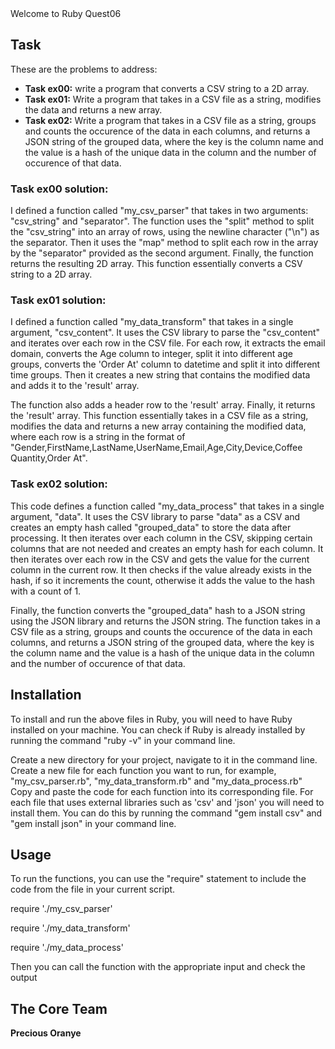 </h1>Welcome to Ruby Quest06</h1>

<h2>Task</h2>
<p>These are the problems to address:</p>
<ul>
<li><strong>Task ex00:</strong> write a program that converts a CSV string to a 2D array.</li>
<li><strong>Task ex01:</strong> Write a program that takes in a CSV file as a string, modifies the data and returns a new array.</li>
<li><strong>Task ex02:</strong> Write a program that takes in a CSV file as a string, groups and counts the occurence of the data in each columns, and returns a JSON string of the grouped data, where the key is the column name and the value is a hash of the unique data in the column and the number of occurence of that data.</li>
</ul>

<h3>Task ex00 solution:</h3>
<p>I defined a function called "my_csv_parser" that takes in two arguments: "csv_string" and "separator". The function uses the "split" method to split the "csv_string" into an array of rows, using the newline character ("\n") as the separator. Then it uses the "map" method to split each row in the array 
by the "separator" provided as the second argument. Finally, the function returns the resulting 2D array. This function essentially converts a CSV string to a 2D array.</p>

<h3>Task ex01 solution:</h3>
<p>I defined a function called "my_data_transform" that takes in a single argument, "csv_content". 
It uses the CSV library to parse the "csv_content" and iterates over each row in the CSV file. 
For each row, it extracts the email domain, converts the Age column to integer, 
split it into different age groups, converts the 'Order At' column to datetime 
and split it into different time groups. Then it creates a new string that contains the modified data 
and adds it to the 'result' array.</p>

<p>The function also adds a header row to the 'result' array. Finally, it returns the 'result' array. 
This function essentially takes in a CSV file as a string, modifies the data and returns a new array 
containing the modified data, where each row is a string in the format of "Gender,FirstName,LastName,UserName,Email,Age,City,Device,Coffee Quantity,Order At".</p>

<h3>Task ex02 solution:</h3>
<p>This code defines a function called "my_data_process" that takes in a single argument, "data". 
It uses the CSV library to parse "data" as a CSV and creates an empty hash called "grouped_data" to store the data after processing. 
It then iterates over each column in the CSV, skipping certain columns that are not needed and creates an empty hash for each column. 
It then iterates over each row in the CSV and gets the value for the current column in the current row.
It then checks if the value already exists in the hash, if so it increments the count, otherwise it adds the value to the hash with a count of 1.</p>

<p>Finally, the function converts the "grouped_data" hash to a JSON string using the JSON library and returns the JSON string. 
The function takes in a CSV file as a string, groups and counts the occurence of the data in each columns, 
and returns a JSON string of the grouped data, where the key is the column name 
and the value is a hash of the unique data in the column and the number of occurence of that data.</p>

<h2>Installation</h2>
<p>To install and run the above files in Ruby, you will need to have Ruby installed on your machine. 
You can check if Ruby is already installed by running the command "ruby -v" in your command line.</p>

<p>Create a new directory for your project, navigate to it in the command line.
Create a new file for each function you want to run, for example, "my_csv_parser.rb", 
"my_data_transform.rb" and "my_data_process.rb"
Copy and paste the code for each function into its corresponding file.
For each file that uses external libraries such as 'csv' and 'json' you will need to install them. 
You can do this by running the command "gem install csv" and "gem install json" in your command line.</p>


<h2> Usage</h2>
<p>To run the functions, you can use the "require" statement to include the code from the file in your current script.</p>

<p>require './my_csv_parser'</p>
<p>require './my_data_transform'</p>
<p>require './my_data_process'</p>
<p>Then you can call the function with the appropriate input and check the output</p>

<h2>The Core Team</h2>
<p><strong>Precious Oranye</strong></p>